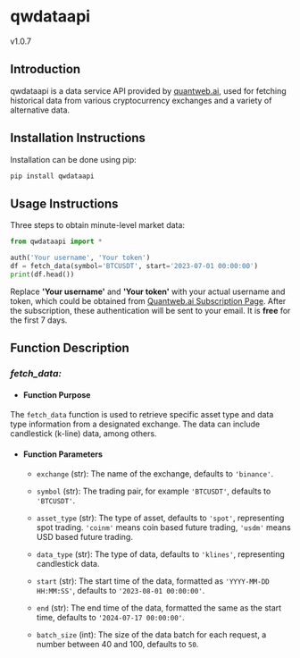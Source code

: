# qwdataapi 

v1.0.7



## Introduction

qwdataapi is a data service API provided by [quantweb.ai](https://quantweb3.ai), used for fetching historical data from various cryptocurrency exchanges and a variety of alternative data.



## Installation Instructions

Installation can be done using pip:

```bash
pip install qwdataapi
```



## Usage Instructions

Three steps to obtain minute-level market data:

```python
from qwdataapi import *

auth('Your username', 'Your token')
df = fetch_data(symbol='BTCUSDT', start='2023-07-01 00:00:00')
print(df.head())
```

Replace **'Your username'** and **'Your token'** with your actual username and token, which could be obtained from [Quantweb.ai Subscription Page](https://quantweb3.ai/subscribe). After the subscription, these authentication will be sent to your email. It is **free** for the first 7 days. 



## Function Description



### ***fetch_data:***

- #### Function Purpose

The `fetch_data` function is used to retrieve specific asset type and data type information from a designated exchange. The data can include candlestick (k-line) data, among others.



- #### Function Parameters
  - `exchange` (str): The name of the exchange, defaults to `'binance'`.

  - `symbol` (str): The trading pair, for example `'BTCUSDT'`, defaults to `'BTCUSDT'`.

  - `asset_type` (str): The type of asset, defaults to `'spot'`, representing spot trading. `'coinm'` means coin based future trading, `'usdm'` means USD based future trading.

  - `data_type` (str): The type of data, defaults to `'klines'`, representing candlestick data.

  - `start` (str): The start time of the data, formatted as `'YYYY-MM-DD HH:MM:SS'`, defaults to `'2023-08-01 00:00:00'`.

  - `end` (str): The end time of the data, formatted the same as the start time, defaults to `'2024-07-17 00:00:00'`.

  - `batch_size` (int): The size of the data batch for each request, a number between 40 and 100, defaults to `50`.

    


